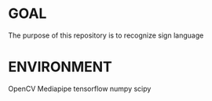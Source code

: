 # GOAL
The purpose of this repository is to recognize sign language
# ENVIRONMENT
OpenCV
Mediapipe
tensorflow
numpy
scipy
 
